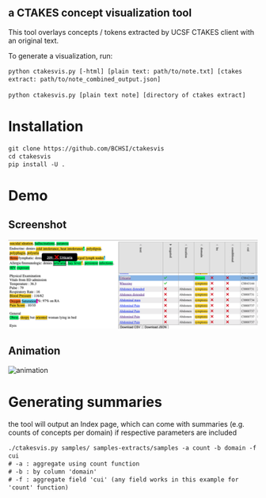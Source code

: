 ## a CTAKES concept visualization tool

This tool overlays concepts / tokens extracted by UCSF CTAKES client with an original text.

To generate a visualization, run:

    python ctakesvis.py [-html] [plain text: path/to/note.txt] [ctakes extract: path/to/note_combined_output.json]

    python ctakesvis.py [plain text note] [directory of ctakes extract]

# Installation

    git clone https://github.com/BCHSI/ctakesvis
    cd ctakesvis 
    pip install -U .


# Demo

## Screenshot
![screenshot](docs/screenshot.png)

## Animation

![animation](docs/demo-small.gif)

# Generating summaries

the tool will output an Index page, which can come with summaries (e.g. counts of concepts per domain) if respective
parameters are included

    ./ctakesvis.py samples/ samples-extracts/samples -a count -b domain -f cui
    # -a : aggregate using count function
    # -b : by column 'domain'
    # -f : aggregate field 'cui' (any field works in this example for 'count' function)


